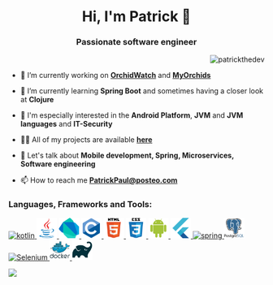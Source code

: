 <h1 align="center">Hi, I'm Patrick 👋</h1>
<h3 align="center">Passionate software engineer</h3>

<p align="right"> 
  <img src="https://komarev.com/ghpvc/?username=patrickthedev&label=Profile%20views&color=165d95&style=plastic" alt="patrickthedev" /> 
</p>

- 🔭 I’m currently working on [**OrchidWatch**](https://github.com/PatrickTheDev/OrchidWatch) and [**MyOrchids**](https://github.com/PatrickTheDev/MyOrchids)

- 🌱 I’m currently learning **Spring Boot** and sometimes having a closer look at **Clojure**

- 👀 I'm especially interested in the **Android Platform**, **JVM** and **JVM languages** and **IT-Security**

- 👨‍💻 All of my projects are available [**here**](https://www.github.com/PatrickTheDev?tab=repositories)

- 💬 Let's talk about **Mobile development, Spring, Microservices, Software engineering**

- 📫 How to reach me **PatrickPaul@posteo.com**

<h3 align="left">Languages, Frameworks and Tools:</h3>
<p align="left">
  <a href="https://kotlinlang.org" target="_blank">
    <img src="https://www.vectorlogo.zone/logos/kotlinlang/kotlinlang-icon.svg" alt="kotlin" width="40" height="40"/>
  </a>
    <a href="https://www.java.com" target="_blank">
    <img src="https://raw.githubusercontent.com/devicons/devicon/master/icons/java/java-original.svg" alt="java" width="40" height="40"/>
  </a>
  <a href="https://dart.dev/" target="_blank">
    <img src="https://raw.githubusercontent.com/devicons/devicon/master/icons/dart/dart-original.svg" alt="dart" width="40" height="40"/>
  </a>
  <a href="https://clang.llvm.org/" target="_blank">
    <img src="https://raw.githubusercontent.com/devicons/devicon/master/icons/c/c-original.svg" alt="c" width="40" height="40"/>
  </a>
  <a href="https://www.w3.org/html/" target="_blank">
    <img src="https://raw.githubusercontent.com/devicons/devicon/master/icons/html5/html5-original-wordmark.svg" alt="html5" width="40" height="40"/>
  </a>
  <a href="https://www.w3schools.com/css/" target="_blank">
    <img src="https://raw.githubusercontent.com/devicons/devicon/master/icons/css3/css3-original-wordmark.svg" alt="css3" width="40" height="40"/>
  </a>
  <a href="https://developer.android.com/" target="_blank">
    <img src="https://raw.githubusercontent.com/devicons/devicon/master/icons/android/android-plain.svg" alt="android" width="40" height="40"/>
  </a>
  <a href="https://flutter.dev/" target="_blank">
    <img src="https://raw.githubusercontent.com/devicons/devicon/master/icons/flutter/flutter-original.svg" alt="flutter" width="40" height="40"/>
  </a>
  <a href="https://spring.io/" target="_blank">
    <img src="https://www.vectorlogo.zone/logos/springio/springio-icon.svg" alt="spring" width="40" height="40"/>
  </a> 
   <a href="https://www.postgresql.org" target="_blank">
    <img src="https://raw.githubusercontent.com/devicons/devicon/master/icons/postgresql/postgresql-original-wordmark.svg" alt="postgresql" width="40" height="40"/>
  </a>
  <a href="https://selenium.dev" target="_blank">
    <img src="https://selenium.dev/images/selenium_logo_square_green.png" width="40" alt="Selenium"/>
  </a>
  <a href="https://www.docker.com/" target="_blank">
    <img src="https://raw.githubusercontent.com/devicons/devicon/master/icons/docker/docker-original-wordmark.svg" alt="docker" width="40" height="40"/>
  </a>
  <a href="https://www.gradle.org/" target="_blank">
    <img src="https://raw.githubusercontent.com/devicons/devicon/master/icons/gradle/gradle-plain.svg" alt="gradle" width="40" height="40"/>
  </a>
</p>

![](https://hit.yhype.me/github/profile?user_id=69093169)
